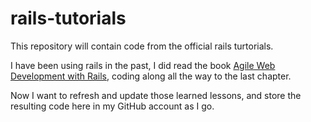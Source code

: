 rails-tutorials
===============

This repository will contain code from the official rails turtorials.

I have been using rails in the past, I did read the book [Agile Web Development with Rails](http://pragprog.com/book/rails2/agile-web-development-with-rails), coding along all the way to the last chapter.

Now I want to refresh and update those learned lessons, and store the resulting code here in my GitHub account as I go.

